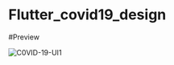 # Flutter_covid19_design

#Preview

![C0VID-19-UI1](https://user-images.githubusercontent.com/38382273/115598832-80604200-a2e3-11eb-99f4-27cd1404d836.png)

